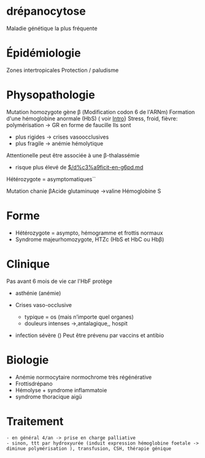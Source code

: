 # drépanocytose



Maladie génétique la plus fréquente


# Épidémiologie

Zones intertropicales
Protection / paludisme

# Physopathologie

Mutation homozygote gène β (Modification codon 6 de l'ARNm)
Formation d'une hémoglobine anormale (HbS) ( voir   [Intro](maladies%20du%20globule%20rouge.md#intro)}
Stress, froid, fièvre: polymérisation -> GR en forme de faucille
Ils sont 

- plus rigides -> crises vasoocclusives 
- plus fragile -> anémie hémolytique 

Attentionelle peut être associée à une β-thalassémie 

- risque plus élevé de [$/d%c3%a9ficit-en-g6pd.md](#dc3a9ficit-en-g6pdmd)

Hétérozygote = asymptomatiques`` 

Mutation chanie βAcide glutaminuqe ->valine
Hémoglobine S 


# Forme 

- Hétérozygote = asympto, hémogramme et frottis normaux
- Syndrome majeurhomozygote, HTZc (HbS et HbC ou Hbβ)



# Clinique

Pas avant 6 mois de vie car l'HbF protège
- asthénie (anémie)
- Crises vaso-occlusive 
    - typique = os (mais n’importe quel organes) 
    - douleurs intenses ->,antalagique,, hospit 
      
- infection sévère () Peut être prévenu par vaccins et antibio 

# Biologie

- Anémie normocytaire normochrome très régénérative
- Frottisdrépano
- Hémolyse + syndrome inflammatoie
- syndrome thoracique aigü

# Traitement

    - en général 4/an -> prise en charge palliative 
    - sinon, ttt par hydroxyurée (induit expression hémoglobine foetale -> diminue polymérisation ), transfusion, CSH, thérapie génique 


